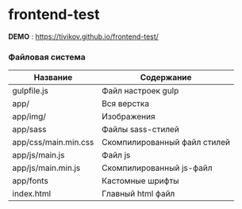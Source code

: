 # frontend-test
**DEMO** : <https://tivikov.github.io/frontend-test/>
### Файловая система
Название        | Содержание
----------------|----------------------
gulpfile.js     | Файл настроек gulp
app/            | Вся верстка
app/img/        | Изображения
app/sass        | Файлы sass-стилей
app/css/main.min.css  | Скомпилированный файл стилей
app/js/main.js | Файл js
app/js/main.min.js      | Скомпилированный js-файл
app/fonts | Кастомные шрифты
index.html      | Главный html файл
